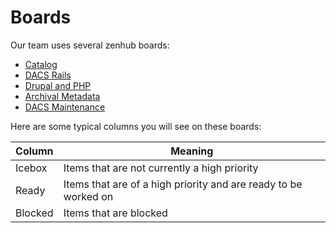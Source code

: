 # Boards

Our team uses several zenhub boards:
* [Catalog](https://app.zenhub.com/workspaces/orangelightbibdatarequests-571691cab409d8d821b873be/board?repos=21954918,29558978,47136789)
* [DACS Rails](https://app.zenhub.com/workspaces/dacs-rails-62754f60cf98a10014f28e1e/board)
* [Drupal and PHP](https://app.zenhub.com/workspaces/drupal-and-php-62754d9e00fb43001116d7a4/board)
* [Archival Metadata](https://app.zenhub.com/workspaces/archival-metadata-6170676cf8435c001c485333/board)
* [DACS Maintenance](https://app.zenhub.com/workspaces/dacs-maintenance-5da0db919c4ddf0001b2eb92/board)

Here are some typical columns you will see on these boards:

| Column | Meaning  |
|---|---|
| Icebox | Items that are not currently a high priority |
| Ready  | Items that are of a high priority and are ready to be worked on  |
| Blocked | Items that are blocked |
